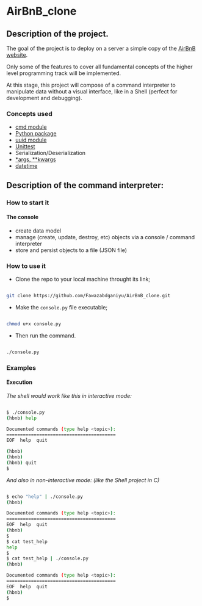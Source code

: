 # AirBnB_clone

## Description of the project.
The goal of the project is to deploy on a server a simple copy of the
[AirBnB website](https://www.airbnb.com/).

Only some of the features to cover all fundamental concepts of the higher level
programming track will be implemented.

At this stage, this project will compose of a command interpreter to manipulate
data without a visual interface, like in a Shell (perfect for development and
debugging).

### Concepts used
- [cmd module](https://intranet.alxswe.com/rltoken/8ecCwE6veBmm3Nppw4hz5A)
- [Python package](https://intranet.alxswe.com/concepts/66)
- [uuid module](https://intranet.alxswe.com/rltoken/KfL9TqwdI69W6ttG6gTPPQ)
- [Unittest](https://intranet.alxswe.com/rltoken/IlFiMB8UmqBG2CxA0AD3jA)
- Serialization/Deserialization
- [\*args, \**kwargs](https://intranet.alxswe.com/rltoken/C_a0EKbtvKdMcwIAuSIZng)
- [datetime](https://intranet.alxswe.com/rltoken/1d8I3jSKgnYAtA1IZfEDpA)

## Description of the command interpreter:
### How to start it
#### The console
- create data model
- manage (create, update, destroy, etc) objects via a console / command interpreter
- store and persist objects to a file (JSON file)

### How to use it
- Clone the repo to your local machine throught its link;
```bash

git clone https://github.com/Fawazabdganiyu/AirBnB_clone.git

```

- Make the `console.py` file executable;
```bash

chmod u+x console.py

```
- Then run the command.
```bash

./console.py

```

### Examples
#### Execution
*The shell would work like this in interactive mode:*
```bash

$ ./console.py
(hbnb) help

Documented commands (type help <topic>):
========================================
EOF  help  quit

(hbnb)
(hbnb)
(hbnb) quit
$

```
*And also in non-interactive mode: (like the Shell project in C)*
```bash

$ echo "help" | ./console.py
(hbnb)

Documented commands (type help <topic>):
========================================
EOF  help  quit
(hbnb)
$
$ cat test_help
help
$
$ cat test_help | ./console.py
(hbnb)

Documented commands (type help <topic>):
========================================
EOF  help  quit
(hbnb)
$

```